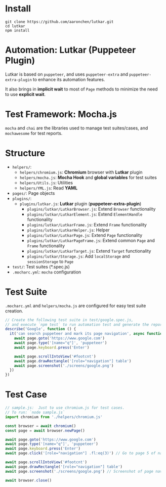 # Install

```
git clone https://github.com/aaronchen/lutkar.git
cd lutkar
npm install
```

# Automation: Lutkar (Puppeteer Plugin)

Lutkar is based on `puppeteer`, and uses  `puppeteer-extra` and `puppeteer-extra-plugin` to enhance its automation features.

It also brings in __implicit wait__ to most of `Page` methods to minimize the need to use __explicit wait__.  

# Test Framework: Mocha.js

`mocha` and `chai` are the libraries used to manage test suites/cases, and `mochawesome` for test reports.

# Structure

- `helpers/`:
  - `helpers/chromium.js`: __Chromium__ browser with __Lutkar__ plugin
  - `helpers/mocha.js`: __Mocha Hook__ and __global variables__ for test suites
  - `helpers/Utils.js`: Utilities
  - `helpers/YML.js`: Read __YAML__
- `pages/`: Page objects
- `plugins/`:
  - `plugins/lutkar.js`: __Lutkar__ plugin (__puppeteer-extra-plugin__)
    - `plugins/lutkar/LutkarBrowser.js`: Extend `Browser` functionality
    - `plugins/lutkar/LutkarElement.js`: Extend `ElementHandle` functionality
    - `plugins/lutkar/LutkarFrame.js`: Extend `Frame` functionality
    - `plugins/lutkar/LutkarHelper.js`: Helper
    - `plugins/lutkar/LutkarPage.js`: Extend `Page` functionality
    - `plugins/lutkar/LutkarPageFrame.js`: Extend common `Page` and `Frame` functionality
    - `plugins/lutkar/LutkarTarget.js`: Extend `Target` functionality
    - `plugins/lutkar/Storage.js`: Add `localStorage` and `sessionStorage` to `Page`
- `test/`: Test suites (*.spec.js)
- `.mocharc.yml`: `mocha` configuration

# Test Suite

`.mocharc.yml` and `helpers/mocha.js` are configured for easy test suite creation.

```javascript
// Create the following test suite in test/google.spec.js,
// and execute `npm test` to run automation test and generate the report.
describe('Google', function () {
  it('can search puppeteer and mark its page navigation', async function () {
    await page.goto('https://www.google.com')
    await page.type('[name="q"]', 'puppeteer')
    await page.keyboard.press('Enter')

    await page.scrollIntoView('#footcnt')
    await page.drawRectangle('[role="navigation"] table')
    await page.screenshot('./screens/google.png')
  })
})
```

# Test Case

```javascript
// sample.js:  Just to use chromium.js for test cases.
// To run: `node sample.js`
import chromium from './helpers/chromium.js'

const browser = await chromium()
const page = await browser.newPage()

await page.goto('https://www.google.com')
await page.type('[name="q"]', 'puppeteer')
await page.keyboard.press('Enter')
await page.click('[role="navigation"] .fl:eq(3)') // Go to page 5 of navigation

await page.scrollIntoView('#footcnt')
await page.drawRectangle('[role="navigation"] table')
await page.screenshot('./screens/google.png') // Screenshot of page navigation

await browser.close()
```




